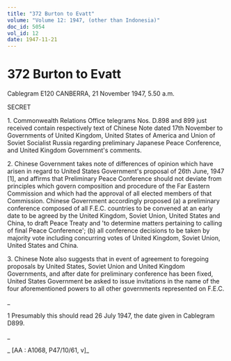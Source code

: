 ```yaml
---
title: "372 Burton to Evatt"
volume: "Volume 12: 1947, (other than Indonesia)"
doc_id: 5054
vol_id: 12
date: 1947-11-21
---
```


# 372 Burton to Evatt

Cablegram E120 CANBERRA, 21 November 1947, 5.50 a.m.

SECRET

1\. Commonwealth Relations Office telegrams Nos. D.898 and 899 just received contain respectively text of Chinese Note dated 17th November to Governments of United Kingdom, United States of America and Union of Soviet Socialist Russia regarding preliminary Japanese Peace Conference, and United Kingdom Government's comments.

2\. Chinese Government takes note of differences of opinion which have arisen in regard to United States Government's proposal of 26th June, 1947 [1], and affirms that Preliminary Peace Conference should not deviate from principles which govern composition and procedure of the Far Eastern Commission and which had the approval of all elected members of that Commission. Chinese Government accordingly proposed (a) a preliminary conference composed of all F.E.C. countries to be convened at an early date to be agreed by the United Kingdom, Soviet Union, United States and China, to draft Peace Treaty and 'to determine matters pertaining to calling of final Peace Conference'; (b) all conference decisions to be taken by majority vote including concurring votes of United Kingdom, Soviet Union, United States and China.

3\. Chinese Note also suggests that in event of agreement to foregoing proposals by United States, Soviet Union and United Kingdom Governments, and after date for preliminary conference has been fixed, United States Government be asked to issue invitations in the name of the four aforementioned powers to all other governments represented on F.E.C.

_

1 Presumably this should read 26 July 1947, the date given in Cablegram D899.

_

_ [AA : A1068, P47/10/61, v]_
